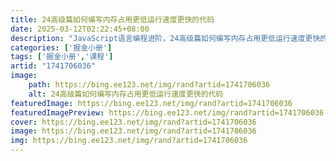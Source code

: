 ```yaml
---
title: 24高级篇如何编写内存占用更低运行速度更快的代码
date: 2025-03-12T02:22:45+08:00
description: "JavaScript语言编程进阶，24高级篇如何编写内存占用更低运行速度更快的代码"
categories: ['掘金小册']
tags: ['掘金小册','课程']
artid: "1741706036"
image:
    path: https://bing.ee123.net/img/rand?artid=1741706036
    alt: 24高级篇如何编写内存占用更低运行速度更快的代码
featuredImage: https://bing.ee123.net/img/rand?artid=1741706036
featuredImagePreview: https://bing.ee123.net/img/rand?artid=1741706036
cover: https://bing.ee123.net/img/rand?artid=1741706036
image: https://bing.ee123.net/img/rand?artid=1741706036
img: https://bing.ee123.net/img/rand?artid=1741706036
---
```



